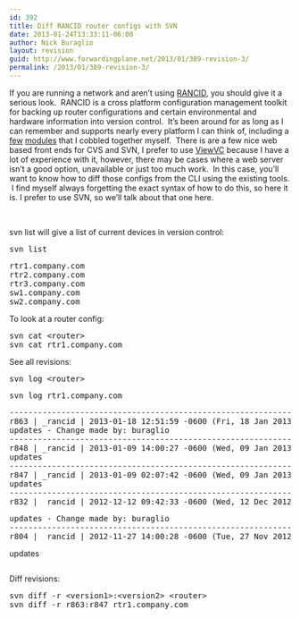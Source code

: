 ```yaml
---
id: 392
title: Diff RANCID router configs with SVN
date: 2013-01-24T13:33:11-06:00
author: Nick Buraglio
layout: revision
guid: http://www.forwardingplane.net/2013/01/389-revision-3/
permalink: /2013/01/389-revision-3/
---
```

If you are running a network and aren&#8217;t using <a href="http://shrubbery.net/rancid/" target="_blank">RANCID</a>, you should give it a serious look.  RANCID is a cross platform configuration management toolkit for backing up router configurations and certain environmental and hardware information into version control.  It&#8217;s been around for as long as I can remember and supports nearly every platform I can think of, including a <a title="VDXrancid contrib scripts" href="http://www.forwardingplane.net/2012/11/vdxrancid-contrib-scripts/" target="_blank">few</a> <a title="alurancid and pfrancid" href="http://www.forwardingplane.net/2011/06/alurancid-and-pfrancid/" target="_blank">modules</a> that I cobbled together myself.  There is are a few nice web based front ends for CVS and SVN, I prefer to use <a href="http://www.viewvc.org" target="_blank">ViewVC</a> because I have a lot of experience with it, however, there may be cases where a web server isn&#8217;t a good option, unavailable or just too much work.  In this case, you&#8217;ll want to know how to diff those configs from the CLI using the existing tools.  I find myself always forgetting the exact syntax of how to do this, so here it is. I prefer to use SVN, so we&#8217;ll talk about that one here.

&nbsp;

svn list will give a list of current devices in version control:

<pre>svn list</pre>

<pre>rtr1.company.com
rtr2.company.com
rtr3.company.com
sw1.company.com
sw2.company.com</pre>

To look at a router config:

<pre>svn cat &lt;router&gt;
svn cat rtr1.company.com</pre>

See all revisions:

<pre>svn log &lt;router&gt;</pre>

<pre>svn log rtr1.company.com</pre>

<pre>------------------------------------------------------------------------
r863 | _rancid | 2013-01-18 12:51:59 -0600 (Fri, 18 Jan 2013) | 1 line
updates - Change made by: buraglio
------------------------------------------------------------------------
r848 | _rancid | 2013-01-09 14:00:27 -0600 (Wed, 09 Jan 2013) | 1 line
updates
------------------------------------------------------------------------
r847 | _rancid | 2013-01-09 02:07:42 -0600 (Wed, 09 Jan 2013) | 1 line
updates
------------------------------------------------------------------------
r832 | _rancid | 2012-12-12 09:42:33 -0600 (Wed, 12 Dec 2012) | 1 line</pre>

<pre>updates - Change made by: buraglio
------------------------------------------------------------------------
r804 | _rancid | 2012-11-27 14:00:28 -0600 (Tue, 27 Nov 2012) | 1 line</pre>

updates

<pre></pre>

Diff revisions:

<pre>svn diff -r &lt;version1&gt;:&lt;version2&gt; &lt;router&gt;
svn diff -r r863:r847 rtr1.company.com</pre>